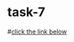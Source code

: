 # task-7
#[click the link below](https://colab.research.google.com/drive/1CYHgJpAlxzqmXTsoxVMYJMb6_avIVYvM?usp=sharing)
